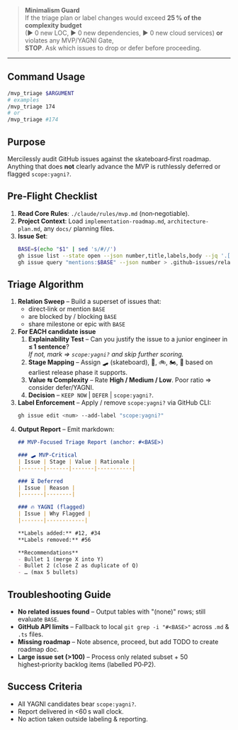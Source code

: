 > **Minimalism Guard**  
> If the triage plan or label changes would exceed **25 % of the complexity budget**  
> (► 0 new LOC, ► 0 new dependencies, ► 0 new cloud services) **or** violates any MVP/YAGNI Gate,  
> **STOP**. Ask which issues to drop or defer before proceeding.

---

## Command Usage
```bash
/mvp_triage $ARGUMENT
# examples
/mvp_triage 174
# or
/mvp_triage #174
```

## Purpose
Mercilessly audit GitHub issues against the skateboard‑first roadmap. Anything that does **not** clearly advance the MVP is ruthlessly deferred or flagged `scope:yagni?`.

## Pre‑Flight Checklist
1. **Read Core Rules**: `./claude/rules/mvp.md` (non‑negotiable).
2. **Project Context**: Load `implementation-roadmap.md`, `architecture-plan.md`, any `docs/` planning files.
3. **Issue Set**:
   ```bash
   BASE=$(echo "$1" | sed 's/#//')
   gh issue list --state open --json number,title,labels,body --jq '.[]' > .github-issues/all_issues.json
   gh issue query "mentions:$BASE" --json number > .github-issues/related.json  # fallback to grep if query unsupported
   ```

## Triage Algorithm
1. **Relation Sweep** – Build a superset of issues that:
   * direct‑link or mention `BASE`
   * are blocked by / blocking `BASE`
   * share milestone or epic with `BASE`
2. **For EACH candidate issue**
   1. **Explainability Test** – Can you justify the issue to a junior engineer in **≤ 1 sentence**?  
      *If not, mark ⇒ `scope:yagni?` and skip further scoring.*
   2. **Stage Mapping** – Assign 🛹 (skateboard), 🛴, 🚲, 🏍️, 🚗 based on earliest release phase it supports.
   3. **Value ⇆ Complexity** – Rate **High / Medium / Low**. Poor ratio ⇒ consider defer/YAGNI.
   4. **Decision** – `KEEP NOW` | `DEFER` | `scope:yagni?`.
3. **Label Enforcement** – Apply / remove `scope:yagni?` via GitHub CLI:
   ```bash
   gh issue edit <num> --add-label "scope:yagni?"
   ```
4. **Output Report** – Emit markdown:
   ```markdown
   ## MVP‑Focused Triage Report (anchor: #<BASE>)

   ### 🛹 MVP‑Critical
   | Issue | Stage | Value | Rationale |
   |-------|-------|-------|-----------|
   
   ### ⏳ Deferred
   | Issue | Reason |
   |-------|--------|
   
   ### 🔥 YAGNI (flagged)
   | Issue | Why Flagged |
   |-------|------------|

   **Labels added:** #12, #34  
   **Labels removed:** #56

   **Recommendations**
   - Bullet 1 (merge X into Y)
   - Bullet 2 (close Z as duplicate of Q)
   - … (max 5 bullets)
   ```

## Troubleshooting Guide
* **No related issues found** – Output tables with "(none)" rows; still evaluate `BASE`.
* **GitHub API limits** – Fallback to local `git grep -i "#<BASE>"` across `.md` & `.ts` files.
* **Missing roadmap** – Note absence, proceed, but add TODO to create roadmap doc.
* **Large issue set (>100)** – Process only related subset + 50 highest‑priority backlog items (labelled P0‑P2).

## Success Criteria
* All YAGNI candidates bear `scope:yagni?`.
* Report delivered in <60 s wall clock.
* No action taken outside labeling & reporting.
